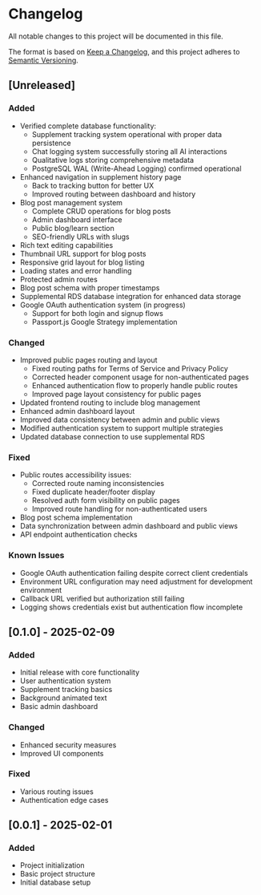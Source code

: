 # Changelog
All notable changes to this project will be documented in this file.

The format is based on [Keep a Changelog](https://keepachangelog.com/en/1.0.0/),
and this project adheres to [Semantic Versioning](https://semver.org/spec/v2.0.0.html).

## [Unreleased]
### Added
- Verified complete database functionality:
  - Supplement tracking system operational with proper data persistence
  - Chat logging system successfully storing all AI interactions
  - Qualitative logs storing comprehensive metadata
  - PostgreSQL WAL (Write-Ahead Logging) confirmed operational
- Enhanced navigation in supplement history page
  - Back to tracking button for better UX
  - Improved routing between dashboard and history
- Blog post management system
  - Complete CRUD operations for blog posts
  - Admin dashboard interface
  - Public blog/learn section
  - SEO-friendly URLs with slugs
- Rich text editing capabilities
- Thumbnail URL support for blog posts
- Responsive grid layout for blog listing
- Loading states and error handling
- Protected admin routes
- Blog post schema with proper timestamps
- Supplemental RDS database integration for enhanced data storage
- Google OAuth authentication system (in progress)
  - Support for both login and signup flows
  - Passport.js Google Strategy implementation

### Changed
- Improved public pages routing and layout
  - Fixed routing paths for Terms of Service and Privacy Policy
  - Corrected header component usage for non-authenticated pages
  - Enhanced authentication flow to properly handle public routes
  - Improved page layout consistency for public pages
- Updated frontend routing to include blog management
- Enhanced admin dashboard layout
- Improved data consistency between admin and public views
- Modified authentication system to support multiple strategies
- Updated database connection to use supplemental RDS

### Fixed
- Public routes accessibility issues:
  - Corrected route naming inconsistencies
  - Fixed duplicate header/footer display
  - Resolved auth form visibility on public pages
  - Improved route handling for non-authenticated users
- Blog post schema implementation
- Data synchronization between admin dashboard and public views
- API endpoint authentication checks

### Known Issues
- Google OAuth authentication failing despite correct client credentials
- Environment URL configuration may need adjustment for development environment
- Callback URL verified but authorization still failing
- Logging shows credentials exist but authentication flow incomplete

## [0.1.0] - 2025-02-09
### Added
- Initial release with core functionality
- User authentication system
- Supplement tracking basics
- Background animated text
- Basic admin dashboard

### Changed
- Enhanced security measures
- Improved UI components

### Fixed
- Various routing issues
- Authentication edge cases

## [0.0.1] - 2025-02-01
### Added
- Project initialization
- Basic project structure
- Initial database setup